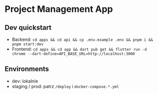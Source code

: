 # Project Management App

## Dev quickstart
- Backend: `cd apps && cd api && cp .env.example .env && pnpm i && pnpm start:dev`
- Frontend: `cd apps && cd app && dart pub get && flutter run -d chrome --dart-define=API_BASE_URL=http://localhost:3000`

## Environments
- dev: lokalnie
- staging / prod: patrz `/deploy` i `docker-compose.*.yml`